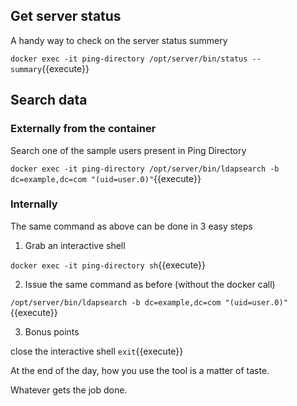 ## Get server status

A handy way to check on the server status summery

`docker exec -it ping-directory /opt/server/bin/status --summary`{{execute}}


## Search data

### Externally from the container

Search one of the sample users present in Ping Directory 

`docker exec -it ping-directory /opt/server/bin/ldapsearch -b dc=example,dc=com "(uid=user.0)"`{{execute}}


### Internally

The same command as above can be done in 3 easy steps

1. Grab an interactive shell

`docker exec -it ping-directory sh`{{execute}}

2. Issue the same command as before (without the docker call)

`/opt/server/bin/ldapsearch -b dc=example,dc=com "(uid=user.0)"`{{execute}}

3. Bonus points

close the interactive shell
`exit`{{execute}}

At the end of the day, how you use the tool is a matter of taste.

Whatever gets the job done.
